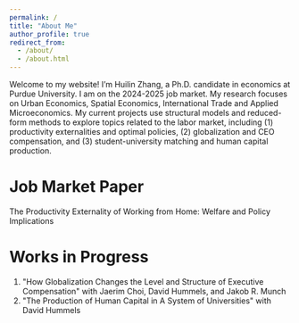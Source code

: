 ```yaml
---
permalink: /
title: "About Me"
author_profile: true
redirect_from: 
  - /about/
  - /about.html
---
```


Welcome to my website! I’m Huilin Zhang, a Ph.D. candidate in economics at Purdue University. I am on the 2024-2025 job market. My research focuses on Urban Economics, Spatial Economics, International Trade and Applied Microeconomics. My current projects use structural models and reduced-form methods to explore topics related to the labor market, including (1) productivity externalities and optimal policies, (2) globalization and CEO compensation, and (3) student-university matching and human capital production.

Job Market Paper
======
The Productivity Externality of Working from Home: Welfare and Policy Implications



Works in Progress
======
1. "How Globalization Changes the Level and Structure of Executive Compensation" with Jaerim Choi, David Hummels, and Jakob R. Munch
2. "The Production of Human Capital in A System of Universities" with David Hummels
